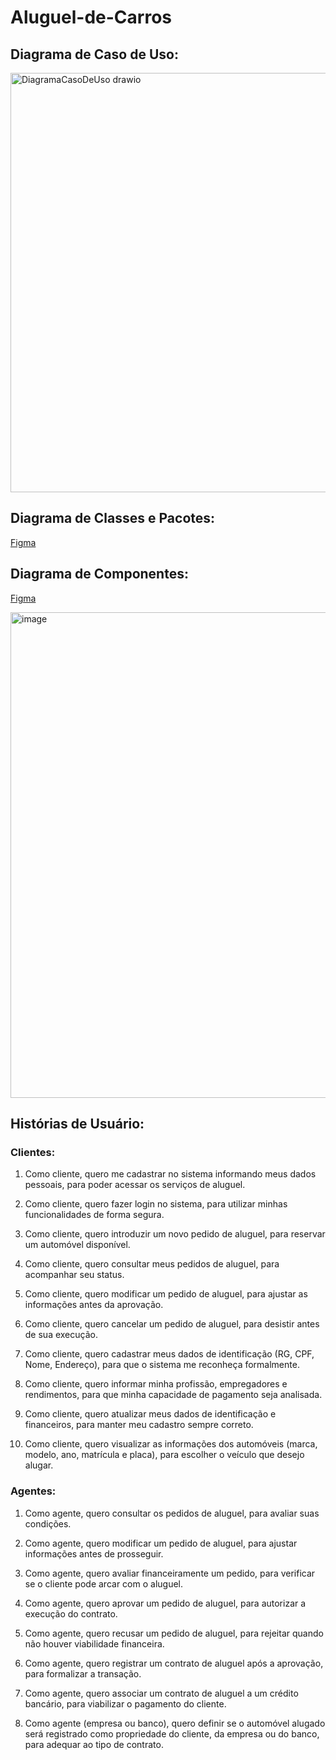 # Aluguel-de-Carros

## Diagrama de Caso de Uso: 

<img width="648" height="671" alt="DiagramaCasoDeUso drawio" src="https://github.com/user-attachments/assets/f5cd00fd-d314-4ebf-b617-56711a1862d8" />


## Diagrama de Classes e Pacotes:

[Figma](https://www.figma.com/board/9basqE4J4kzSJsj5oVfo2V/Class-Diagram-Template--Community-?node-id=0-1&t=EnP0oiht6XPItvUe-0)

## Diagrama de Componentes:

[Figma](https://www.figma.com/design/cg3CtCE9Lgaxv3V4wL67OQ/Architecture-Diagram-Components--Community-?node-id=0-1&t=BpVloc95cW9AGQBY-1)

<img width="729" height="777" alt="image" src="https://github.com/user-attachments/assets/b077c278-c785-4caa-bc4f-75f33598db52" />

## Histórias de Usuário:

### Clientes:

1. Como cliente, quero me cadastrar no sistema informando meus dados pessoais, para poder acessar os serviços de aluguel.

2. Como cliente, quero fazer login no sistema, para utilizar minhas funcionalidades de forma segura.

3. Como cliente, quero introduzir um novo pedido de aluguel, para reservar um automóvel disponível.

4. Como cliente, quero consultar meus pedidos de aluguel, para acompanhar seu status.

5. Como cliente, quero modificar um pedido de aluguel, para ajustar as informações antes da aprovação.

6. Como cliente, quero cancelar um pedido de aluguel, para desistir antes de sua execução.

7. Como cliente, quero cadastrar meus dados de identificação (RG, CPF, Nome, Endereço), para que o sistema me reconheça formalmente.

8. Como cliente, quero informar minha profissão, empregadores e rendimentos, para que minha capacidade de pagamento seja analisada.

9. Como cliente, quero atualizar meus dados de identificação e financeiros, para manter meu cadastro sempre correto.

10. Como cliente, quero visualizar as informações dos automóveis (marca, modelo, ano, matrícula e placa), para escolher o veículo que desejo alugar.

### Agentes:

1. Como agente, quero consultar os pedidos de aluguel, para avaliar suas condições.

2. Como agente, quero modificar um pedido de aluguel, para ajustar informações antes de prosseguir.

3. Como agente, quero avaliar financeiramente um pedido, para verificar se o cliente pode arcar com o aluguel.

4. Como agente, quero aprovar um pedido de aluguel, para autorizar a execução do contrato.

5. Como agente, quero recusar um pedido de aluguel, para rejeitar quando não houver viabilidade financeira.

6. Como agente, quero registrar um contrato de aluguel após a aprovação, para formalizar a transação.

7. Como agente, quero associar um contrato de aluguel a um crédito bancário, para viabilizar o pagamento do cliente.

8. Como agente (empresa ou banco), quero definir se o automóvel alugado será registrado como propriedade do cliente, da empresa ou do banco, para adequar ao tipo de contrato.

